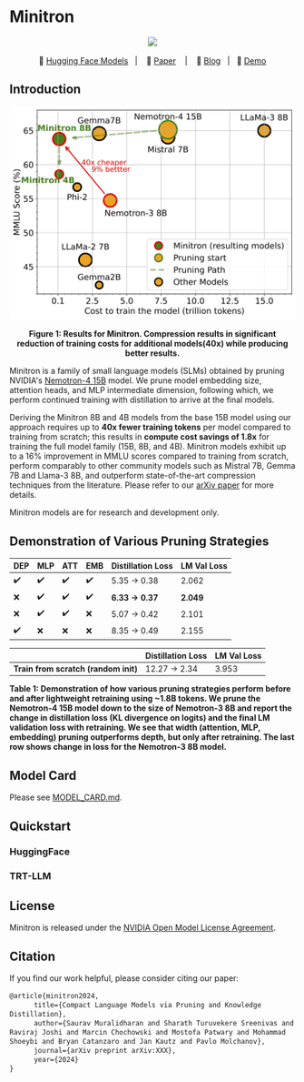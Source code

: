 # Minitron

<p align="center">
<img src="https://www.sauravm.com/assets/img/minitron.png"  width="256">
</p>
<p align="center">
        🤗 <a href="">Hugging Face Models</a>&nbsp&nbsp | &nbsp&nbsp 📄 <a href="">Paper</a> &nbsp&nbsp | &nbsp&nbsp 📜 <a href="">Blog</a> &nbsp | &nbsp 💬 <a href="">Demo</a>
</p>


## Introduction

<p align="center">
  <img src="images/minitron.png" alt="Sample Image" width="600"/>
  <p align="center"><strong>Figure 1: Results for Minitron. Compression results in significant reduction of training costs for additional models(40x) while producing better results.</strong></p>
</p>

Minitron is a family of small language models (SLMs) obtained by pruning NVIDIA's [Nemotron-4 15B]() model. We prune model embedding size, attention heads, and MLP intermediate dimension, following which, we perform continued training with distillation to arrive at the final models.

Deriving the Minitron 8B and 4B models from the base 15B model using our approach requires up to **40x fewer training tokens** per model compared to training from scratch; this results in **compute cost savings of 1.8x** for training the full model family (15B, 8B, and 4B). Minitron models exhibit up to a 16% improvement in MMLU scores compared to training from scratch, perform comparably to other community models such as Mistral 7B, Gemma 7B and Llama-3 8B, and outperform state-of-the-art compression techniques from the literature. Please refer to our [arXiv paper]() for more details.

Minitron models are for research and development only.

## Demonstration of Various Pruning Strategies

| DEP | MLP | ATT | EMB | Distillation Loss | LM Val Loss |
|-----|-----|-----|-----|-------------------|-------------|
| ✔️  | ✔️  | ✔️  | ✔️  | 5.35 → 0.38       | 2.062       |
| ❌  | ✔️  | ✔️  | ✔️  | **6.33 → 0.37**   | **2.049**   |
| ❌  | ✔️  | ✔️  | ❌  | 5.07 → 0.42       | 2.101       |
| ✔️  | ❌  | ❌  | ❌  | 8.35 → 0.49       | 2.155       |

||Distillation Loss|LM Val Loss|
|-|-|-|
| **Train from scratch (random init)** | 12.27 → 2.34 | 3.953 |

**Table 1: Demonstration of how various pruning strategies perform before and after lightweight retraining using ~1.8B tokens. We prune the Nemotron-4 15B model down to the size of Nemotron-3 8B and report the change in distillation loss (KL divergence on logits) and the final LM validation loss with retraining. We see that width (attention, MLP, embedding) pruning outperforms depth, but only after retraining. The last row shows change in loss for the Nemotron-3 8B model.**

## Model Card
Please see [MODEL_CARD.md](MODEL_CARD.md).

## Quickstart

### HuggingFace

### TRT-LLM

## License

Minitron is released under the [NVIDIA Open Model License Agreement](https://developer.download.nvidia.com/licenses/nvidia-open-model-license-agreement-june-2024.pdf).

## Citation

If you find our work helpful, please consider citing our paper:
```
@article{minitron2024,
      title={Compact Language Models via Pruning and Knowledge Distillation}, 
      author={Saurav Muralidharan and Sharath Turuvekere Sreenivas and Raviraj Joshi and Marcin Chochowski and Mostofa Patwary and Mohammad Shoeybi and Bryan Catanzaro and Jan Kautz and Pavlo Molchanov},
      journal={arXiv preprint arXiv:XXX},
      year={2024}
}
```
